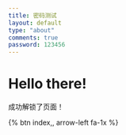 ```yaml
---
title: 密码测试
layout: default
type: "about"
comments: true
password: 123456
---
```


# Hello there!
成功解锁了页面！

{% btn index,, arrow-left fa-1x %}